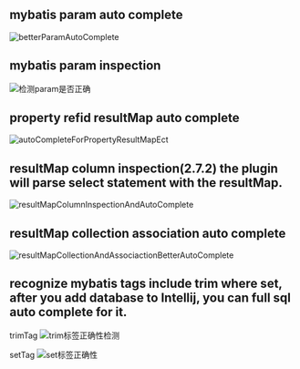 ## mybatis param auto complete 
![betterParamAutoComplete](https://raw.githubusercontent.com/gejun123456/MyBatisCodeHelper-Pro/master/screenshots/betterParamAutoComplete.gif)

## mybatis param inspection
![检测param是否正确](https://raw.githubusercontent.com/gejun123456/MyBatisCodeHelper-Pro/master/screenshots/检测param是否正确.gif)

## property refid resultMap auto complete
![autoCompleteForPropertyResultMapEct](https://raw.githubusercontent.com/gejun123456/MyBatisCodeHelper-Pro/master/screenshots/autoCompleteForPropertyResultMapEct.gif)

## resultMap column inspection(2.7.2) the plugin will parse select statement with the resultMap.
![resultMapColumnInspectionAndAutoComplete](https://raw.githubusercontent.com/gejun123456/MyBatisCodeHelper-Pro/master/screenshots/resultMapColumnInspectionAndAutoComplete.gif)

## resultMap collection association auto complete
![resultMapCollectionAndAssociactionBetterAutoComplete](https://raw.githubusercontent.com/gejun123456/MyBatisCodeHelper-Pro/master/screenshots/resultMapCollectionAndAssociactionBetterAutoComplete.gif)


## recognize mybatis tags include trim where set, after you add database to Intellij, you can full sql auto complete for it.

trimTag
![trim标签正确性检测](https://raw.githubusercontent.com/gejun123456/MyBatisCodeHelper-Pro/master/screenshots/trim标签正确性检测.gif)

setTag
![set标签正确性](https://raw.githubusercontent.com/gejun123456/MyBatisCodeHelper-Pro/master/screenshots/set标签正确性.gif)







